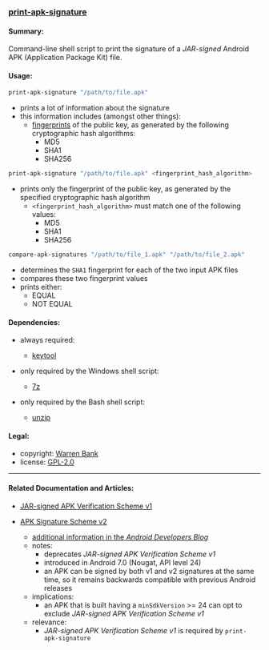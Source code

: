 ### [print-apk-signature](https://github.com/warren-bank/print-apk-signature)

#### Summary:

Command-line shell script to print the signature of a _JAR-signed_ Android APK (Application Package Kit) file.

#### Usage:

```bash
print-apk-signature "/path/to/file.apk"
```

* prints a lot of information about the signature
* this information includes (amongst other things):
  * [fingerprints](https://en.wikipedia.org/wiki/Public_key_fingerprint) of the public key, as generated by the following cryptographic hash algorithms:
    * MD5
    * SHA1
    * SHA256

```bash
print-apk-signature "/path/to/file.apk" <fingerprint_hash_algorithm>
```

* prints only the fingerprint of the public key, as generated by the specified cryptographic hash algorithm
  * `<fingerprint_hash_algorithm>` must match one of the following values:
    * MD5
    * SHA1
    * SHA256

```bash
compare-apk-signatures "/path/to/file_1.apk" "/path/to/file_2.apk"
```

* determines the `SHA1` fingerprint for each of the two input APK files
* compares these two fingerprint values
* prints either:
  * EQUAL
  * NOT EQUAL

#### Dependencies:

* always required:
  * [keytool](https://docs.oracle.com/javase/8/docs/technotes/tools/unix/keytool.html)

* only required by the Windows shell script:
  * [7z](https://portableapps.com/apps/utilities/7-zip_portable)

* only required by the Bash shell script:
  * [unzip](https://linux.die.net/man/1/unzip)

#### Legal:

* copyright: [Warren Bank](https://github.com/warren-bank)
* license: [GPL-2.0](https://www.gnu.org/licenses/old-licenses/gpl-2.0.txt)

- - - -

#### Related Documentation and Articles:

* [JAR-signed APK Verification Scheme v1](https://github.com/keesj/gomo/wiki/AndroidPackageSignatures)

* [APK Signature Scheme v2](https://source.android.com/security/apksigning/v2)
  * [additional information in the _Android Developers Blog_](https://android-developers.googleblog.com/2016/11/understanding-apk-packaging-in-android-studio-2-2.html)
  * notes:
    * deprecates _JAR-signed APK Verification Scheme v1_
    * introduced in Android 7.0 (Nougat, API level 24)
    * an APK can be signed by both v1 and v2 signatures at the same time, so it remains backwards compatible with previous Android releases
  * implications:
    * an APK that is built having a `minSdkVersion` >= 24 can opt to exclude _JAR-signed APK Verification Scheme v1_
  * relevance:
    * _JAR-signed APK Verification Scheme v1_ is required by `print-apk-signature`
